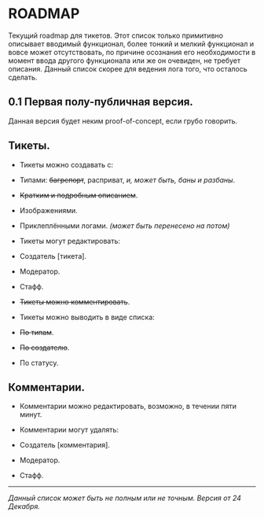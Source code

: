 # ROADMAP

Текущий roadmap для тикетов. Этот список только примитивно описывает вводимый функционал, более тонкий и мелкий функционал и вовсе может отсутствовать, по причине осознания его необходимости в момент ввода другого функционала или же он очевиден, не требует описания.
Данный список скорее для ведения лога того, что осталось сделать.

## 0.1 Первая полу-публичная версия.

Данная версия будет неким proof-of-concept, если грубо говорить.

## Тикеты.
* Тикеты можно создавать с:
 * Типами: ~~багрепорт~~, расприват, *и, может быть, баны и разбаны*.
 * ~~Кратким и подробным описанием~~.
 * Изображениями.
 * Приклеплёнными логами. *(может быть перенесено на потом)*

* Тикеты могут редактировать:
 * Создатель [тикета].
 * Модератор.
 * Стафф.

* ~~Тикеты можно комментировать~~.

* Тикеты можно выводить в виде списка:
 * ~~По типам~~.
 * ~~По создателю~~.
 * По статусу.

## Комментарии.
* Комментарии можно редактировать, возможно, в течении пяти минут.

* Комментарии могут удалять:
 * Создатель [комментария].
 * Модератор.
 * Стафф.

----------
*Данный список может быть не полным или не точным.*
*Версия от 24 Декабря.*

